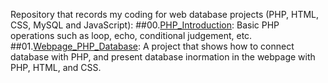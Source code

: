 
Repository that records my coding for web database projects (PHP, HTML, CSS, MySQL and JavaScript):
##00.[PHP_Introduction](https://github.com/Jsonghh/web_database/tree/master/00_PHP_Intro): 
Basic PHP operations such as loop, echo, conditional judgement, etc.
##01.[Webpage_PHP_Database](https://github.com/Jsonghh/web_database/tree/master/01_WebPage_PHP_DB):
A project that shows how to connect database with PHP, and present database inormation in the webpage with PHP, HTML, and CSS.
